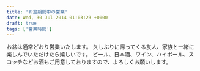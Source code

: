 ```yaml
---
title: 'お盆期間中の営業'
date: Wed, 30 Jul 2014 01:03:23 +0000
draft: true
tags: ['営業時間']
---
```


お盆は通常どおり営業いたします。 久しぶりに帰ってくる友人、家族と一緒に楽しんでいただけたら嬉しいです。 ビール、日本酒、ワイン、ハイボール、スコッチなどお酒もご用意しておりますので、よろしくお願いします。
